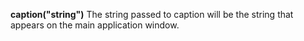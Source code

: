 <a name="caption"></a>**caption("string")** The string passed to caption will be the string that appears on the main application window. 
